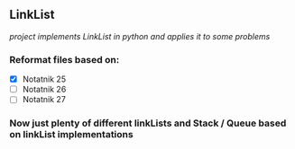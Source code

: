 ## LinkList
_project implements LinkList in python and applies it to some problems_

### Reformat files based on:
- [x] Notatnik 25
- [ ] Notatnik 26
- [ ] Notatnik 27
### Now just plenty of different linkLists and Stack / Queue based on linkList implementations
